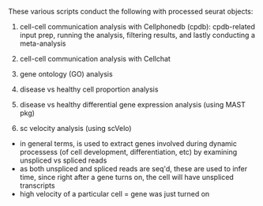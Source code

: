 These various scripts conduct the following with processed seurat objects:

1) cell-cell communication analysis with Cellphonedb (cpdb): cpdb-related input prep, running the analysis, filtering results, and lastly conducting a meta-analysis
   
2) cell-cell communication analysis with Cellchat

3) gene ontology (GO) analysis

4) disease vs healthy cell proportion analysis

5) disease vs healthy differential gene expression analysis (using MAST pkg)

6) sc velocity analysis (using scVelo)
-  in general terms, is used to extract genes involved during dynamic processess (of cell development, differentiation, etc) by examining unspliced vs spliced reads
-  as both unspliced and spliced reads are seq'd, these are used to infer time, since right after a gene turns on, the cell will have unspliced transcripts
-  high velocity of a particular cell = gene was just turned on 
